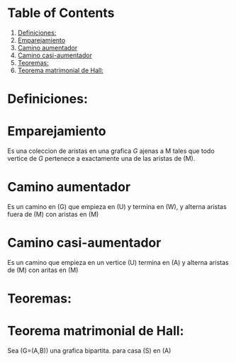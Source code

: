  <script src='https://cdn.mathjax.org/mathjax/latest/MathJax.js?config=TeX-AMS-MML_HTMLorMML'></script> 
  
# Table of Contents

1.  [Definiciones:](#org5d5c028)
2.  [Emparejamiento](#org14d8dae)
3.  [Camino aumentador](#orga75223f)
4.  [Camino casi-aumentador](#org08373e3)
5.  [Teoremas:](#org1cfca94)
6.  [Teorema matrimonial de Hall:](#org1359063)



<a id="org5d5c028"></a>

# Definiciones:


<a id="org14d8dae"></a>

# Emparejamiento

Es una coleccion de aristas en una grafica $G$ ajenas a M tales
que todo vertice de $G$ pertenece a exactamente una de las aristas
de \(M\).


<a id="orga75223f"></a>

# Camino aumentador

Es un camino en \(G\) que empieza en \(U\) y termina en \(W\), y
alterna aristas fuera de \(M\) con aristas en \(M\)


<a id="org08373e3"></a>

# Camino casi-aumentador

Es un camino que empieza en un vertice \(U\) termina en \(A\) y alterna
aristas de \(M\) con aritas en \(M\)


<a id="org1cfca94"></a>

# Teoremas:


<a id="org1359063"></a>

# Teorema matrimonial de Hall:

Sea \(G=(A,B)\) una grafica bipartita. para casa \(S\) en \(A\)

